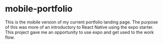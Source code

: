 # mobile-portfolio

This is the mobile version of my current portfolio landing page.  The purpose of this
was more of an introductory to React Native using the expo starter. This project gave 
me an opportunity to use expo and get used to the work flow.

